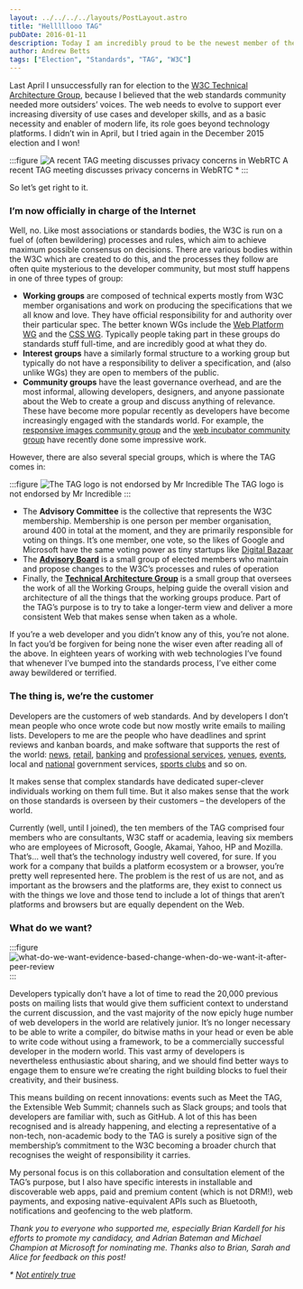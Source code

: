 ```yaml
---
layout: ../../../../layouts/PostLayout.astro
title: "Helllllooo TAG"
pubDate: 2016-01-11
description: Today I am incredibly proud to be the newest member of the TAG.
author: Andrew Betts
tags: ["Election", "Standards", "TAG", "W3C"]
---
```


Last April I unsuccessfully ran for election to the [W3C Technical Architecture Group](https://tag.w3.org), because I believed that the web standards community needed more outsiders’ voices. The web needs to evolve to support ever increasing diversity of use cases and developer skills, and as a basic necessity and enabler of modern life, its role goes beyond technology platforms. I didn’t win in April, but I tried again in the December 2015 election and I won!

:::figure
![A recent TAG meeting discusses privacy concerns in WebRTC](https://trib.tv/wp-content/uploads/2016/01/465a594e9504fdc1e0b72242d3c3abaf.jpg)
A recent TAG meeting discusses privacy concerns in WebRTC \*
:::

So let’s get right to it.

### I’m now officially in charge of the Internet

Well, no. Like most associations or standards bodies, the W3C is run on a fuel of (often bewildering) processes and rules, which aim to achieve maximum possible consensus on decisions. There are various bodies within the W3C which are created to do this, and the processes they follow are often quite mysterious to the developer community, but most stuff happens in one of three types of group:

*   **Working groups** are composed of technical experts mostly from W3C member organisations and work on producing the specifications that we all know and love. They have official responsibility for and authority over their particular spec. The better known WGs include the [Web Platform WG](http://www.w3.org/WebPlatform/WG/) and the [CSS WG](http://www.w3.org/Style/CSS/members). Typically people taking part in these groups do standards stuff full-time, and are incredibly good at what they do.
*   **Interest groups** have a similarly formal structure to a working group but typically do not have a responsibility to deliver a specification, and (also unlike WGs) they are open to members of the public.
*   **Community groups** have the least governance overhead, and are the most informal, allowing developers, designers, and anyone passionate about the Web to create a group and discuss anything of relevance. These have become more popular recently as developers have become increasingly engaged with the standards world. For example, the [responsive images community group](https://responsiveimages.org/) and the [web incubator community group](https://wicg.io/) have recently done some impressive work.

However, there are also several special groups, which is where the TAG comes in:

:::figure
![The TAG logo is not endorsed by Mr Incredible](https://trib.tv/wp-content/uploads/2016/01/vWUKLnzY.png)
The TAG logo is not endorsed by Mr Incredible
:::

*   The **Advisory Committee** is the collective that represents the W3C membership. Membership is one person per member organisation, around 400 in total at the moment, and they are primarily responsible for voting on things. It’s one member, one vote, so the likes of Google and Microsoft have the same voting power as tiny startups like [Digital Bazaar](http://digitalbazaar.com/)
*   The **[Advisory Board](http://www.w3.org/2002/ab/)** is a small group of elected members who maintain and propose changes to the W3C’s processes and rules of operation
*   Finally, the **[Technical Architecture Group](http://www.w3.org/2001/tag/)** is a small group that oversees the work of all the Working Groups, helping guide the overall vision and architecture of all the things that the working groups produce. Part of the TAG’s purpose is to try to take a longer-term view and deliver a more consistent Web that makes sense when taken as a whole.

If you’re a web developer and you didn’t know any of this, you’re not alone. In fact you’d be forgiven for being none the wiser even after reading all of the above. In eighteen years of working with web technologies I’ve found that whenever I’ve bumped into the standards process, I’ve either come away bewildered or terrified.

### The thing is, we’re the customer

Developers are the customers of web standards. And by developers I don’t mean people who once wrote code but now mostly write emails to mailing lists. Developers to me are the people who have deadlines and sprint reviews and kanban boards, and make software that supports the rest of the world: [news](http://www.ft.com), [retail](http://www.ikea.com/), [banking](http://www.hsbc.com/) and [professional services](https://www.xero.com), [venues](http://www.sydneyoperahouse.com/), [events](https://tokyo2020.jp/en/), local and [national](https://www.canada.ca) government services, [sports clubs](http://www.beijinghikers.com/) and so on.

It makes sense that complex standards have dedicated super-clever individuals working on them full time. But it also makes sense that the work on those standards is overseen by their customers – the developers of the world.

Currently (well, until I joined), the ten members of the TAG comprised four members who are consultants, W3C staff or academia, leaving six members who are employees of Microsoft, Google, Akamai, Yahoo, HP and Mozilla. That’s… well that’s the technology industry well covered, for sure. If you work for a company that builds a platform ecosystem or a browser, you’re pretty well represented here. The problem is the rest of us are not, and as important as the browsers and the platforms are, they exist to connect us with the things we love and those tend to include a lot of things that aren’t platforms and browsers but are equally dependent on the Web.

### What do we want?

:::figure
![what-do-we-want-evidence-based-change-when-do-we-want-it-after-peer-review](https://trib.tv/wp-content/uploads/2015/12/what-do-we-want-evidence-based-change-when-do-we-want-it-after-peer-review.jpg)
:::

Developers typically don’t have a lot of time to read the 20,000 previous posts on mailing lists that would give them sufficient context to understand the current discussion, and the vast majority of the now epicly huge number of web developers in the world are relatively junior. It’s no longer necessary to be able to write a compiler, do bitwise maths in your head or even be able to write code without using a framework, to be a commercially successful developer in the modern world. This vast army of developers is nevertheless enthusiastic about sharing, and we should find better ways to engage them to ensure we’re creating the right building blocks to fuel their creativity, and their business.

This means building on recent innovations: events such as Meet the TAG, the Extensible Web Summit; channels such as Slack groups; and tools that developers are familiar with, such as GitHub. A lot of this has been recognised and is already happening, and electing a representative of a non-tech, non-academic body to the TAG is surely a positive sign of the membership’s commitment to the W3C becoming a broader church that recognises the weight of responsibility it carries.

My personal focus is on this collaboration and consultation element of the TAG’s purpose, but I also have specific interests in installable and discoverable web apps, paid and premium content (which is not DRM!), web payments, and exposing native-equivalent APIs such as Bluetooth, notifications and geofencing to the web platform.

_Thank you to everyone who supported me, especially Brian Kardell for his efforts to promote my candidacy, and Adrian Bateman and Michael Champion at Microsoft for nominating me. Thanks also to Brian, Sarah and Alice for feedback on this post!_

_\* [Not entirely true](https://en.wikipedia.org/wiki/Dr._Strangelove)_
